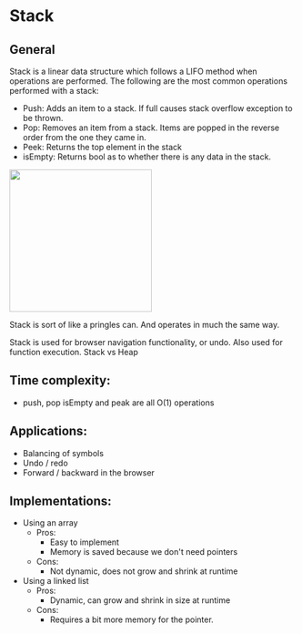 # Stack
## General
Stack is a linear data structure which follows a LIFO method when operations are performed.
The following are the most common operations performed with a stack:
* Push: Adds an item to a stack. If full causes stack overflow exception to be thrown.
* Pop: Removes an item from a stack. Items are popped in the reverse order from the one they came in.
* Peek: Returns the top element in the stack
* isEmpty: Returns bool as to whether there is any data in the stack.

<img src="https://www.geeksforgeeks.org/wp-content/uploads/gq/2013/03/stack.png" height="250">

Stack is sort of like a pringles can. And operates in much the same way.

Stack is used for browser navigation functionality, or undo. Also used for function execution. 
Stack vs Heap

## Time complexity:
* push, pop isEmpty and peak are all O(1) operations

## Applications:
* Balancing of symbols
* Undo / redo
* Forward / backward in the browser

## Implementations:
* Using an array
  * Pros:
    * Easy to implement
    * Memory is saved because we don't need pointers
  * Cons:
    * Not dynamic, does not grow and shrink at runtime
* Using a linked list
  * Pros:
    * Dynamic, can grow and shrink in size at runtime
  * Cons:
    * Requires a bit more memory for the pointer.

